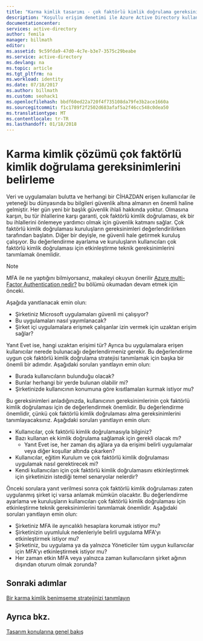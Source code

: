 ```yaml
---
title: "Karma kimlik tasarımı - çok faktörlü kimlik doğrulama gereksinimlerini Azure | Microsoft Docs"
description: "Koşullu erişim denetimi ile Azure Active Directory kullanıcı doğrulanırken ve uygulamaya erişimine izin vermeden önce çekme belirli koşullar denetler. Bu koşullar sağlandığında, kullanıcı kimlik doğrulaması ve uygulamaya erişim izni."
documentationcenter: 
services: active-directory
author: femila
manager: billmath
editor: 
ms.assetid: 9c59fda9-47d0-4c7e-b3e7-3575c29beabe
ms.service: active-directory
ms.devlang: na
ms.topic: article
ms.tgt_pltfrm: na
ms.workload: identity
ms.date: 07/18/2017
ms.author: billmath
ms.custom: seohack1
ms.openlocfilehash: bbdf60ed22a720f4f735108da79fe3b2ace1660a
ms.sourcegitcommit: f1c1789f2f2502d683afaf5a2f46cc548c0dea50
ms.translationtype: MT
ms.contentlocale: tr-TR
ms.lasthandoff: 01/18/2018
---
```

# <a name="determine-multi-factor-authentication-requirements-for-your-hybrid-identity-solution"></a>Karma kimlik çözümü çok faktörlü kimlik doğrulama gereksinimlerini belirleme
Veri ve uygulamaları bulutta ve herhangi bir CİHAZDAN erişen kullanıcılar ile yeteneği bu dünyasında bu bilgileri güvenlik altına almanın en önemli haline gelmiştir.  Her gün yeni bir başlık güvenlik ihlali hakkında yoktur.  Olmasına karşın, bu tür ihlallerine karşı garanti, çok faktörlü kimlik doğrulaması, ek bir bu ihlallerini önlemeye yardımcı olmak için güvenlik katmanı sağlar.
Çok faktörlü kimlik doğrulaması kuruluşların gereksinimleri değerlendirilirken tarafından başlatın. Diğer bir deyişle, ne güvenli hale getirmek kuruluş çalışıyor.  Bu değerlendirme ayarlama ve kuruluşların kullanıcıları çok faktörlü kimlik doğrulaması için etkinleştirme teknik gereksinimlerini tanımlamak önemlidir.

> [!NOTE]
> MFA ile ne yaptığını bilmiyorsanız, makaleyi okuyun önerilir [Azure multi-Factor Authentication nedir?](../multi-factor-authentication/multi-factor-authentication.md) bu bölümü okumadan devam etmek için önceki.
> 
> 

Aşağıda yanıtlanacak emin olun:

* Şirketiniz Microsoft uygulamaları güvenli mi çalışıyor? 
* Bu uygulamaları nasıl yayımlanacak?
* Şirket içi uygulamalara erişmek çalışanlar izin vermek için uzaktan erişim sağlar?

Yanıt Evet ise, hangi uzaktan erişimi tür? Ayrıca bu uygulamalara erişen kullanıcılar nerede bulunacağı değerlendirmeniz gerekir. Bu değerlendirme uygun çok faktörlü kimlik doğrulama stratejisi tanımlamak için başka bir önemli bir adımdır. Aşağıdaki soruları yanıtlayın emin olun:

* Burada kullanıcıların bulunduğu olacak?
* Bunlar herhangi bir yerde bulunan olabilir mi?
* Şirketinizde kullanıcının konumuna göre kısıtlamaları kurmak istiyor mu?

Bu gereksinimleri anladığınızda, kullanıcının gereksinimlerinin çok faktörlü kimlik doğrulaması için de değerlendirmek önemlidir. Bu değerlendirme önemlidir, çünkü çok faktörlü kimlik doğrulaması alma gereksinimlerini tanımlayacaksınız. Aşağıdaki soruları yanıtlayın emin olun:

* Kullanıcılar, çok faktörlü kimlik doğrulamasıyla bilginiz?
* Bazı kullanan ek kimlik doğrulama sağlamak için gerekli olacak mı?  
  * Yanıt Evet ise, her zaman dış ağlara ya da erişimi belirli uygulamalar veya diğer koşullar altında çıkarken?
* Kullanıcılar, eğitim Kurulum ve çok faktörlü kimlik doğrulaması uygulamak nasıl gerektirecek mi?
* Kendi kullanıcıları için çok faktörlü kimlik doğrulamasını etkinleştirmek için şirketinizin istediği temel senaryolar nelerdir?

Önceki sorulara yanıt verilmesi sonra çok faktörlü kimlik doğrulaması zaten uygulanmış şirket içi varsa anlamak mümkün olacaktır. Bu değerlendirme ayarlama ve kuruluşların kullanıcıları çok faktörlü kimlik doğrulaması için etkinleştirme teknik gereksinimlerini tanımlamak önemlidir. Aşağıdaki soruları yanıtlayın emin olun:

* Şirketiniz MFA ile ayrıcalıklı hesaplara korumak istiyor mu?
* Şirketinizin uyumluluk nedenleriyle belirli uygulama MFA'yı etkinleştirmek istiyor mu?
* Şirketiniz, bu uygulama ya da yalnızca Yöneticiler tüm uygun kullanıcılar için MFA'yı etkinleştirmek istiyor mu?
* Her zaman etkin MFA veya yalnızca zaman kullanıcıların şirket ağının dışından oturum olmak zorunda?

## <a name="next-steps"></a>Sonraki adımlar
[Bir karma kimlik benimseme stratejinizi tanımlayın](active-directory-hybrid-identity-design-considerations-identity-adoption-strategy.md)

## <a name="see-also"></a>Ayrıca bkz.
[Tasarım konularına genel bakış](active-directory-hybrid-identity-design-considerations-overview.md)


